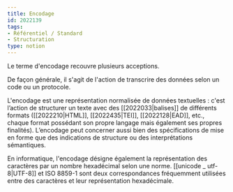 ```yaml
---
title: Encodage
id: 2022139
tags:
- Référentiel / Standard
- Structuration
type: notion
---
```


Le terme d'encodage recouvre plusieurs acceptions.

De façon générale, il s'agit de l'action de transcrire des données selon un code ou un protocole.

L'encodage est une représentation normalisée de données textuelles : c'est l’action de structurer un texte avec des [[2022033|balises]] de différents formats ([[2022210|HTML]], [[2022435|TEI]], [[2022128|EAD]], etc., chaque format possédant son propre langage mais également ses propres finalités). L’encodage peut concerner aussi bien des spécifications de mise en forme que des indications de structure ou des interprétations sémantiques. 

En informatique, l'encodage désigne également la représentation des caractères par un nombre hexadécimal selon une norme. [[unicode _ utf-8|UTF-8]] et ISO 8859-1 sont deux correspondances fréquemment utilisées entre des caractères et leur représentation hexadécimale.

